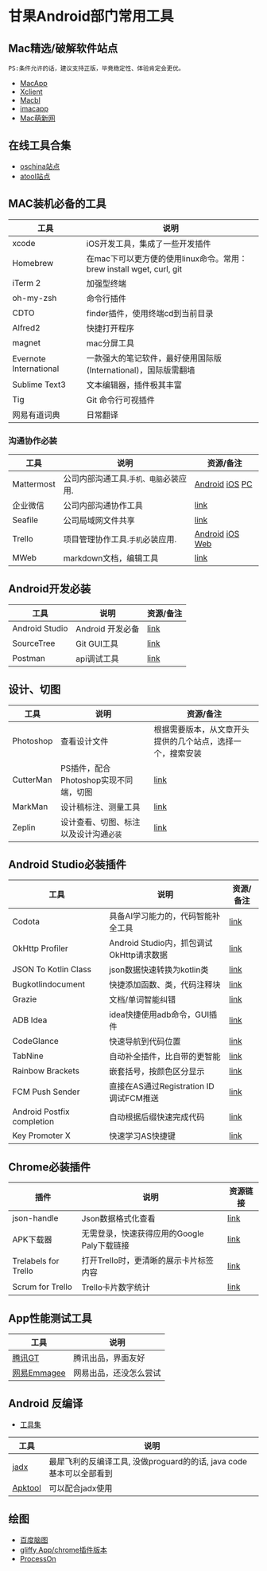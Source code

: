 # 甘果Android部门常用工具

## Mac精选/破解软件站点
```
PS:条件允许的话，建议支持正版，毕竟稳定性、体验肯定会更优。
```

+ [MacApp](https://www.macapp.so/)
+ [Xclient](https://xclient.info/)
+ [Macbl](https://www.macbl.com/)
+ [imacapp](https://www.imacapp.net/)
+ [Mac萌新网](https://www.macxin.com/)

## 在线工具合集
+ [oschina站点](http://tool.oschina.net/)
+ [atool站点](http://www.atool.org/)

## MAC装机必备的工具

| 工具 |  说明  |
| --- | --- |
| xcode | iOS开发工具，集成了一些开发插件 |
| Homebrew | 在mac下可以更方便的使用linux命令。常用：brew install wget, curl, git |
| iTerm 2 | 加强型终端 |
| oh-my-zsh | 命令行插件
| CDTO | finder插件，使用终端cd到当前目录 |
| Alfred2 | 快捷打开程序 |
| magnet | mac分屏工具 |
| Evernote International | 一款强大的笔记软件，最好使用国际版(International)，国际版需翻墙 |
| Sublime Text3 | 文本编辑器，插件极其丰富 |
| Tig | Git 命令行可视插件 |
| 网易有道词典|日常翻译|

### 沟通协作必装
| 工具 |  说明  |  资源/备注  |
| --- | --- | --- |
|  Mattermost | 公司内部沟通工具.`手机、电脑`必装应用.|[Android](https://apkpure.com/mattermost/com.mattermost.rn) [iOS](https://apps.apple.com/us/app/mattermost/id1257222717) [PC](https://mattermost.com/download/)
|  企业微信 | 公司内部沟通协作工具 | [link](https://work.weixin.qq.com/#indexDownload)
|  Seafile | 公司局域网文件共享 | [link](https://www.seafile.com/download/)
|  Trello | 项目管理协作工具.`手机`必装应用. | [Android](https://play.google.com/store/apps/details?id=com.trello&hl=zh) [iOS](https://apps.apple.com/us/app/trello-organize-anything/id461504587) [Web](https://trello.com/)
|  MWeb | markdown文档，编辑工具 | [link](https://www.macapp.so/mweb-for-mac/)

## Android开发必装

| 工具 |  说明  |  资源/备注  |
| --- | --- | --- |
| Android Studio | Android 开发必备 | [link](https://developer.android.com/studio)
| SourceTree | Git GUI工具 | [link](https://www.sourcetreeapp.com/)|
|  Postman | api调试工具 | [link](https://www.postman.com/downloads/)


## 设计、切图
| 工具 |  说明  |  资源/备注  |
| --- | --- | --- |
|  Photoshop | 查看设计文件 | 根据需要版本，从文章开头提供的几个站点，选择一个，搜索安装
|  CutterMan | PS插件，配合Photoshop实现不同端，切图| [link](https://www.cutterman.cn/zh/cutterman)
|  MarkMan | 设计稿标注、测量工具 | [link](http://www.getmarkman.com/)
|  Zeplin | 设计查看、切图、标注以及设计沟通`必装` | [link](https://zeplin.io/)

## Android Studio必装插件
| 工具 |  说明  |  资源/备注  |
| --- | --- | --- |
| Codota | 具备AI学习能力的，代码智能补全工具 | [link](https://www.codota.com/) |
| OkHttp Profiler | Android Studio内，抓包调试OkHttp请求数据 |[link](https://plugins.jetbrains.com/plugin/11249-okhttp-profiler)|
| JSON To Kotlin Class | json数据快速转换为kotlin类 |[link](https://plugins.jetbrains.com/plugin/9960-json-to-kotlin-class-jsontokotlinclass-)|
| Bugkotlindocument | 快捷添加函数、类，代码注释块 | [link](https://plugins.jetbrains.com/plugin/9781-bugkotlindocument) |
| Grazie | 文档/单词智能纠错 | [link](https://plugins.jetbrains.com/plugin/12175-grazie) |
| ADB Idea | idea快捷使用adb命令，GUI插件 | [link](https://plugins.jetbrains.com/plugin/7380-adb-idea) |
| CodeGlance | 快速导航到代码位置 | [link](https://plugins.jetbrains.com/plugin/7275-codeglance) |
| TabNine | 自动补全插件，比自带的更智能 | [link](https://plugins.jetbrains.com/plugin/12798-tabnine) |
| Rainbow Brackets | 嵌套括号，按颜色区分显示 | [link](https://plugins.jetbrains.com/plugin/10080-rainbow-brackets) |
| FCM Push Sender | 直接在AS通过Registration ID调试FCM推送 | [link](https://plugins.jetbrains.com/plugin/12104-fcm-push-sender) |
| Android Postfix completion | 自动根据后缀快速完成代码 | [link](https://plugins.jetbrains.com/plugin/7775?pr=) |
| Key Promoter X | 快速学习AS快捷键 | [link](https://plugins.jetbrains.com/plugin/9792-key-promoter-x) |


## Chrome必装插件
| 插件 |  说明  | 资源链接 |
| --- | --- | --- |
| json-handle | Json数据格式化查看 | [link](https://chrome.google.com/webstore/detail/json-handle/iahnhfdhidomcpggpaimmmahffihkfnj?hl=en) 
| APK下载器 | 无需登录，快速获得应用的Google Paly下载链接 | [link](https://chrome.google.com/webstore/detail/apk-downloader/adakngpdibaifffpjdennjcnckbbkbej) |
| Trelabels for Trello | 打开Trello时，更清晰的展示卡片标签内容 | [link](https://chrome.google.com/webstore/detail/trelabels-for-trello/annjdmkbhchmobehkcfilecnlhibedbj) |
| Scrum for Trello | Trello卡片数字统计 | [link](https://chrome.google.com/webstore/detail/trelabels-for-trello/annjdmkbhchmobehkcfilecnlhibedbj) |

## App性能测试工具

| 工具 | 说明 |
| --- | --- |
| [腾讯GT](https://github.com/Tencent/GT) | 腾讯出品，界面友好 |
| [网易Emmagee](https://github.com/NetEase/Emmagee) | 网易出品，还没怎么尝试 |


## Android 反编译

+ [工具集](https://github.com/Juude/droidReverse)

| 工具 | 说明 |
| --- | --- |
| [jadx](https://github.com/skylot/jadx) | 最犀飞利的反编译工具, 没做proguard的的话, java code基本可以全部看到 |
| [Apktool](https://ibotpeaches.github.io/Apktool/) | 可以配合jadx使用 |



## 绘图
+ [百度脑图](http://naotu.baidu.com/)
+ [gliffy App/chrome插件版本](https://www.gliffy.com/)
+ [ProcessOn](https://www.processon.com)